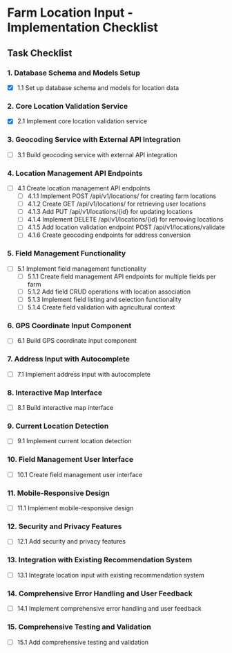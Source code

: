 # Farm Location Input - Implementation Checklist

## Task Checklist

### 1. Database Schema and Models Setup
- [x] 1.1 Set up database schema and models for location data

### 2. Core Location Validation Service
- [x] 2.1 Implement core location validation service

### 3. Geocoding Service with External API Integration
- [ ] 3.1 Build geocoding service with external API integration

### 4. Location Management API Endpoints
- [ ] 4.1 Create location management API endpoints
  - [ ] 4.1.1 Implement POST /api/v1/locations/ for creating farm locations
  - [ ] 4.1.2 Create GET /api/v1/locations/ for retrieving user locations
  - [ ] 4.1.3 Add PUT /api/v1/locations/{id} for updating locations
  - [ ] 4.1.4 Implement DELETE /api/v1/locations/{id} for removing locations
  - [ ] 4.1.5 Add location validation endpoint POST /api/v1/locations/validate
  - [ ] 4.1.6 Create geocoding endpoints for address conversion

### 5. Field Management Functionality
- [ ] 5.1 Implement field management functionality
  - [ ] 5.1.1 Create field management API endpoints for multiple fields per farm
  - [ ] 5.1.2 Add field CRUD operations with location association
  - [ ] 5.1.3 Implement field listing and selection functionality
  - [ ] 5.1.4 Create field validation with agricultural context

### 6. GPS Coordinate Input Component
- [ ] 6.1 Build GPS coordinate input component

### 7. Address Input with Autocomplete
- [ ] 7.1 Implement address input with autocomplete

### 8. Interactive Map Interface
- [ ] 8.1 Build interactive map interface

### 9. Current Location Detection
- [ ] 9.1 Implement current location detection

### 10. Field Management User Interface
- [ ] 10.1 Create field management user interface

### 11. Mobile-Responsive Design
- [ ] 11.1 Implement mobile-responsive design

### 12. Security and Privacy Features
- [ ] 12.1 Add security and privacy features

### 13. Integration with Existing Recommendation System
- [ ] 13.1 Integrate location input with existing recommendation system

### 14. Comprehensive Error Handling and User Feedback
- [ ] 14.1 Implement comprehensive error handling and user feedback

### 15. Comprehensive Testing and Validation
- [ ] 15.1 Add comprehensive testing and validation
